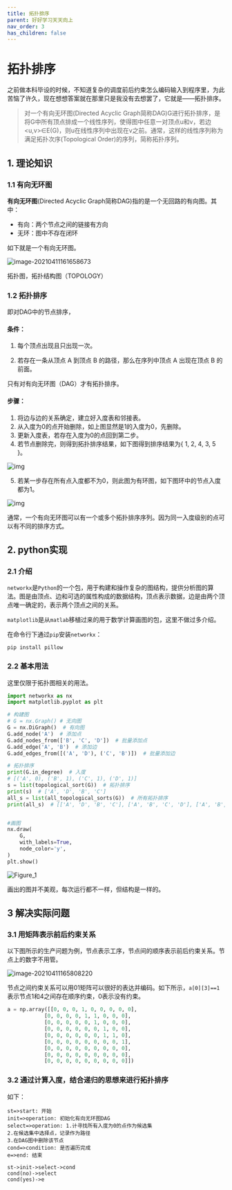 ```yaml
---
title: 拓扑排序
parent: 好好学习天天向上
nav_order: 3
has_children: false
---
```


# 拓扑排序

之前做本科毕设的时候，不知道复杂的调度前后约束怎么编码输入到程序里，为此苦恼了许久，现在想想答案就在那里只是我没有去想罢了，它就是——拓扑排序。

>对一个有向无环图(Directed Acyclic Graph简称DAG)G进行拓扑排序，是将G中所有顶点排成一个线性序列，使得图中任意一对顶点u和v，若边<u,v>∈E(G)，则u在线性序列中出现在v之前。通常，这样的线性序列称为满足拓扑次序(Topological Order)的序列，简称拓扑序列。

## 1. 理论知识

### 1.1 有向无环图

**有向无环图**(Directed Acyclic Graph简称DAG)指的是一个无回路的有向图。其中：

- 有向：两个节点之间的链接有方向
- 无环：图中不存在闭环

如下就是一个有向无环图。

![image-20210411161658673](https://cdn.jsdelivr.net/gh/lei-wei/pic_bed/img/image-20210411161658673.png)

拓扑图，拓扑结构图（TOPOLOGY）

### 1.2 拓扑排序

即对DAG中的节点排序，

#### 条件：

1. 每个顶点出现且只出现一次。

2. 若存在一条从顶点 A 到顶点 B 的路径，那么在序列中顶点 A 出现在顶点 B 的前面。

只有对有向无环图（DAG）才有拓扑排序。

#### 步骤：

1. 将边与边的关系确定，建立好入度表和邻接表。
2. 从入度为0的点开始删除，如上图显然是1的入度为0，先删除。
3. 更新入度表，若存在入度为0的点回到第二步。
4. 若节点删除完，则得到拓扑排序结果，如下图得到排序结果为{ 1, 2, 4, 3, 5 }。

![img](https://cdn.jsdelivr.net/gh/lei-wei/pic_bed/img/1414839-20190218145707887-2116959534.png)

5. 若某一步存在所有点入度都不为0，则此图为有环图，如下图环中的节点入度都为1。

![img](https://cdn.jsdelivr.net/gh/lei-wei/pic_bed/img/1414839-20190218150029800-726572364.png)

通常，一个有向无环图可以有一个或多个拓扑排序序列。因为同一入度级别的点可以有不同的排序方式。

## 2. python实现

### 2.1 介绍

`networkx`是`Python`的一个包，用于构建和操作复杂的图结构，提供分析图的算法。图是由顶点、边和可选的属性构成的数据结构，顶点表示数据，边是由两个顶点唯一确定的，表示两个顶点之间的关系。

`matplotlib`是从`matlab`移植过来的用于数学计算画图的包，这里不做过多介绍。

在命令行下通过`pip`安装`networkx`：

```
pip install pillow
```

### 2.2 基本用法

这里仅限于拓扑图相关的用法。

```python
import networkx as nx
import matplotlib.pyplot as plt

# 构建图
# G = nx.Graph() # 无向图
G = nx.DiGraph()  # 有向图
G.add_node('A')  # 添加点
G.add_nodes_from(['B', 'C', 'D'])  # 批量添加点
G.add_edge('A', 'B')  # 添加边
G.add_edges_from([('A', 'D'), ('C', 'B')])  # 批量添加边

# 拓扑排序
print(G.in_degree)  # 入度
# [('A', 0), ('B', 1), ('C', 1), ('D', 1)]
s = list(topological_sort(G))  # 拓扑排序
print(s)  # ['A', 'D', 'B', 'C']
all_s = list(all_topological_sorts(G))  # 所有拓扑排序
print(all_s)  # [['A', 'D', 'B', 'C'], ['A', 'B', 'C', 'D'], ['A', 'B', 'D', 'C']]


#画图
nx.draw(
    G,
    with_labels=True,
    node_color='y',
)
plt.show()

```

![Figure_1](https://cdn.jsdelivr.net/gh/lei-wei/pic_bed/img/Figure_1.png)

画出的图并不美观，每次运行都不一样，但结构是一样的。

## 3 解决实际问题

### 3.1 用矩阵表示前后约束关系

以下图所示的生产问题为例，节点表示工序，节点间的顺序表示前后约束关系。节点上的数字不用管。

![image-20210411165808220](https://cdn.jsdelivr.net/gh/lei-wei/pic_bed/img/image-20210411165808220.png)

节点之间约束关系可以用01矩阵可以很好的表达并编码。如下所示，`a[0][3]==1`表示节点1和4之间存在顺序约束，0表示没有约束。

```python
a = np.array([[0, 0, 0, 1, 0, 0, 0, 0, 0],
            [0, 0, 0, 0, 1, 1, 0, 0, 0],
            [0, 0, 0, 0, 0, 1, 0, 0, 0],
            [0, 0, 0, 0, 0, 0, 1, 0, 0],
            [0, 0, 0, 0, 0, 0, 1, 1, 0],
            [0, 0, 0, 0, 0, 0, 0, 0, 1],
            [0, 0, 0, 0, 0, 0, 0, 0, 0],
            [0, 0, 0, 0, 0, 0, 0, 0, 0],
            [0, 0, 0, 0, 0, 0, 0, 0, 0]])
```

### 3.2 通过计算入度，结合递归的思想来进行拓扑排序

如下：

```flow
st=>start: 开始
init=>operation: 初始化有向无环图DAG
select=>operation: 1.计寻找所有入度为0的点作为候选集
2.在候选集中选择点，记录作为路径
3.在DAG图中删除该节点
cond=>condition: 是否遍历完成
e=>end: 结束

st->init->select->cond
cond(no)->select
cond(yes)->e

```

